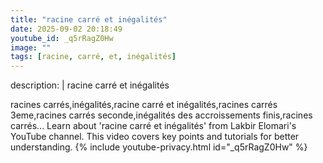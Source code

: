 ```yaml
---
title: "racine carré et inégalités"
date: 2025-09-02 20:18:49 
youtube_id: _q5rRagZ0Hw
image: ""
tags: [racine, carré, et, inégalités]
---
```

description: |
  racine carré et inégalités
  
  
  
  racines carrés,inégalités,racine carré et inégalités,racines carrés 3eme,racines carrés seconde,inégalités des accroissements finis,racines carrés...
  Learn about 'racine carré et inégalités' from Lakbir Elomari's YouTube channel. This video covers key points and tutorials for better understanding.
{% include youtube-privacy.html id="_q5rRagZ0Hw" %}
